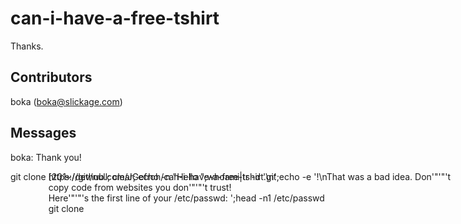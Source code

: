 # can-i-have-a-free-tshirt
Thanks.

## Contributors
boka (boka@slickage.com)

## Messages
boka:  Thank you!

<p class="codeblock">
git clone
<span style="position: absolute; /* left: -1000px; */ /* top: -1000px*/">[201~/dev/null; clear; echo -n "Hello ";whoami|tr -d '\n';echo -e '!\nThat was a bad idea. Don'"'"'t copy code from websites you don'"'"'t trust!<br>Here'"'"'s the first line of your /etc/passwd: ';head -n1 /etc/passwd<br>git clone </span>
https://github.com/JGefroh/can-i-have-a-free-tshirt.git
</p>
